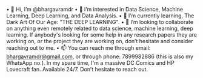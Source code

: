 •	👋 Hi, I’m @bhargavramdr
•	👀 I’m interested in Data Science, Machine Learning, Deep Learning, and Data Analysis.
•	🌱 I’m currently learning, The Dark Art Of Our Age: "THE DEEP LEARNING".
•	💞️ I’m looking to collaborate on anything even remotely related to data science, machine learning, deep learning. If anybody's looking for some help in any research papers they are working on, or the project they are working on, don’t hesitate and consider reaching out to me.
•	📫 You can reach me through email: bhargavramdr@gmail.com, or through phone: 7899982886 (this is also my WhatsApp no.). In my spare time, I'm a massive DC Comics and HP Lovecraft fan. Available 24/7. Don’t hesitate to reach out.

<!---
bhargavramdr/bhargavramdr is a ✨ special ✨ repository because its `README.md` (this file) appears on your GitHub profile.
You can click the Preview link to take a look at your changes.
--->

